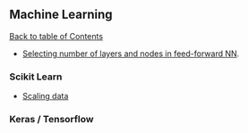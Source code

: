 ## Machine Learning
[Back to table of Contents](../README.md)

- [Selecting number of layers and nodes in feed-forward NN](https://stats.stackexchange.com/questions/181/how-to-choose-the-number-of-hidden-layers-and-nodes-in-a-feedforward-neural-netw).

### Scikit Learn

- [Scaling data](scaling_data.md)

### Keras / Tensorflow